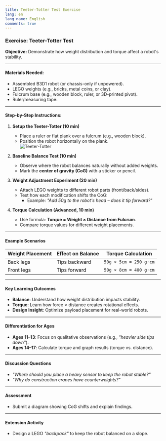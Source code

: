 ```yaml
---
title: Teeter-Totter Test Exercise
lang: en
lang_name: English
comments: true
---
```


### **Exercise: Teeter-Totter Test**  
**Objective:** Demonstrate how weight distribution and torque affect a robot's stability.  

---

#### **Materials Needed:**  
- Assembled B3D1 robot (or chassis-only if unpowered).  
- LEGO weights (e.g., bricks, metal coins, or clay).  
- Fulcrum base (e.g., wooden block, ruler, or 3D-printed pivot).  
- Ruler/measuring tape.  

---

#### **Step-by-Step Instructions:**  
1. **Setup the Teeter-Totter (10 min)**  
   - Place a ruler or flat plank over a fulcrum (e.g., wooden block).  
   - Position the robot horizontally on the plank.  
   ![Teeter-Totter](https://via.placeholder.com/300x100?text=Fulcrum+Setup)  

2. **Baseline Balance Test (10 min)**  
   - Observe where the robot balances naturally without added weights.  
   - Mark the **center of gravity (CoG)** with a sticker or pencil.  

3. **Weight Adjustment Experiment (20 min)**  
   - Attach LEGO weights to different robot parts (front/back/sides).  
   - Test how each modification shifts the CoG:  
     - Example: *"Add 50g to the robot's head – does it tip forward?"*  

4. **Torque Calculation (Advanced, 10 min)**  
   - Use formula: **Torque = Weight × Distance from Fulcrum**.  
   - Compare torque values for different weight placements.  

---

#### **Example Scenarios**  
| **Weight Placement** | **Effect on Balance** | **Torque Calculation**     |  
|-----------------------|-----------------------|----------------------------|  
| Back legs             | Tips backward         | `50g × 5cm = 250 g·cm`     |  
| Front legs            | Tips forward          | `50g × 8cm = 400 g·cm`     |  

---

#### **Key Learning Outcomes**  
- **Balance**: Understand how weight distribution impacts stability.  
- **Torque**: Learn how force × distance creates rotational effects.  
- **Design Insight**: Optimize payload placement for real-world robots.  

---

#### **Differentiation for Ages**  
- **Ages 11–13**: Focus on qualitative observations (e.g., *"heavier side tips down"*).  
- **Ages 14–17**: Calculate torque and graph results (torque vs. distance).  

---

#### **Discussion Questions**  
- *"Where should you place a heavy sensor to keep the robot stable?"*  
- *"Why do construction cranes have counterweights?"*  

---

#### **Assessment**  
- Submit a diagram showing CoG shifts and explain findings.  

---

#### **Extension Activity**  
- Design a LEGO *"backpack"* to keep the robot balanced on a slope.